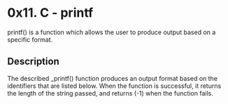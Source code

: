 # 0x11. C - printf

printf() is a function which allows the user to produce output based on a specific format.

## Description
The described _printf() function produces an output format based on the identifiers that are listed below. When the function is successful, it returns the length of the string passed, and returns (-1) when the function fails.
